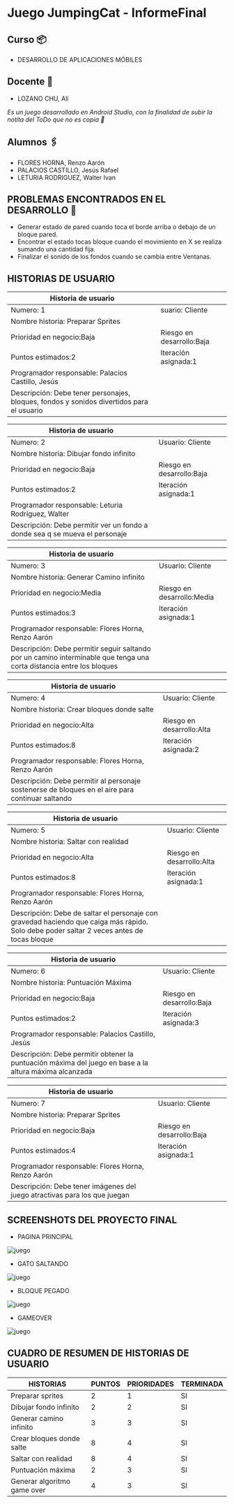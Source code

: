 # Juego JumpingCat  -  InformeFinal

## Curso 📦
* DESARROLLO DE APLICACIONES MÓBILES

## Docente 📄
* LOZANO CHU, Ali


_Es un juego desarrollado en Android Studio, con la finalidad de subir la notita del ToDo que no es copia 🚀_

## Alumnos 🖇️
* FLORES HORNA, Renzo Aarón
* PALACIOS CASTILLO, Jesús Rafael
* LETURIA RODRIGUEZ, Walter Ivan

## PROBLEMAS ENCONTRADOS EN EL DESARROLLO 🔧
* Generar estado de pared cuando toca el borde arriba o debajo de un bloque pared.
*	Encontrar el estado tocas bloque cuando el movimiento en X se realiza sumando una cantidad fija.
*	Finalizar el sonido de los fondos cuando se cambia entre Ventanas.



## HISTORIAS DE USUARIO

|Historia de usuario| |
| ----- | ---- |
|Numero:  1	|suario: Cliente|
|Nombre historia: Preparar Sprites||
|Prioridad en negocio:Baja	|Riesgo en desarrollo:Baja|
|Puntos estimados:2|	Iteración asignada:1|
|Programador responsable: Palacios Castillo, Jesús||
|Descripción: Debe tener personajes, bloques,  fondos y sonidos divertidos para el usuario||


|Historia de usuario||
| ----- | ---- |
|Numero:  2	|Usuario: Cliente|
|Nombre historia: Dibujar fondo infinito||
|Prioridad en negocio:Baja	|Riesgo en desarrollo:Baja|
|Puntos estimados:2|Iteración asignada:1|
|Programador responsable: Leturia Rodriguez, Walter||
|Descripción: Debe permitir ver un fondo a donde sea q se mueva el personaje||


|Historia de usuario||
| ----- | ---- |
|Numero:  3	|Usuario: Cliente|
|Nombre historia: Generar Camino infinito ||
|Prioridad en negocio:Media	|Riesgo en desarrollo:Media|
|Puntos estimados:3	|Iteración asignada:1|
|Programador responsable: Flores Horna, Renzo Aarón|
|Descripción: Debe permitir seguir saltando por un camino interminable que tenga una corta distancia entre los bloques||


|Historia de usuario||
| ----- | ---- |
|Numero:  4	|Usuario: Cliente|
|Nombre historia: Crear bloques donde salte||
|Prioridad en negocio:Alta	|Riesgo en desarrollo:Alta|
|Puntos estimados:8	|Iteración asignada:2|
|Programador responsable: Flores Horna, Renzo Aarón||
|Descripción: Debe permitir al personaje sostenerse de bloques en el aire para continuar saltando||

|Historia de usuario||
| ----- | ---- |
|Numero:  5	|Usuario: Cliente|
|Nombre historia: Saltar con realidad||
|Prioridad en negocio:Alta	|Riesgo en desarrollo:Alta|
|Puntos estimados:8	|Iteración asignada:1|
|Programador responsable: Flores Horna, Renzo Aarón||
|Descripción: Debe de saltar el personaje con gravedad haciendo que caiga más rápido. Solo debe poder saltar 2 veces antes de tocas bloque||

|Historia de usuario||
| ----- | ---- |
|Numero:  6|	Usuario: Cliente|
|Nombre historia: Puntuación Máxima||
|Prioridad en negocio:Baja	|Riesgo en desarrollo:Baja|
|Puntos estimados:2|	Iteración asignada:3|
|Programador responsable: Palacios Castillo, Jesús|
|Descripción: Debe permitir obtener la puntuación máxima del juego en base a la altura máxima alcanzada|

|Historia de usuario||
| ----- | ---- |
|Numero:  7	|Usuario: Cliente|
|Nombre historia: Preparar Sprites||
|Prioridad en negocio:Baja	|Riesgo en desarrollo:Baja|
|Puntos estimados:4	|Iteración asignada:1|
|Programador responsable: Flores Horna, Renzo Aarón||
|Descripción: Debe tener imágenes del juego atractivas para los que juegan||


## SCREENSHOTS DEL PROYECTO FINAL
* PAGINA PRINCIPAL

![juego](ss/PAGINA_principal.png)

* GATO SALTANDO

![juego](ss/gato_saltando.png)

* BLOQUE PEGADO

![juego](ss/bloque_pegado.png)

* GAMEOVER

![juego](ss/gameover.png)




## CUADRO DE RESUMEN DE HISTORIAS DE USUARIO
|HISTORIAS	                   |   PUNTOS	   |   PRIORIDADES  |   TERMINADA |
| ----- | ---- | ---- | ---- |
|Preparar sprites	           |     2       |      	1       |      SI |
|Dibujar fondo infinito	     |     2       |       	2       |      SI |
|Generar camino infinito	     |     3       |      	3       |      SI |
|Crear bloques donde salte	   |     8       |      	4       |      SI |
|Saltar con realidad	         |     8      |      	4       |      SI |
|Puntuación máxima	           |     2       |      	3       |      SI |
|Generar algoritmo game over	 |     4       |       	3       |      SI |
